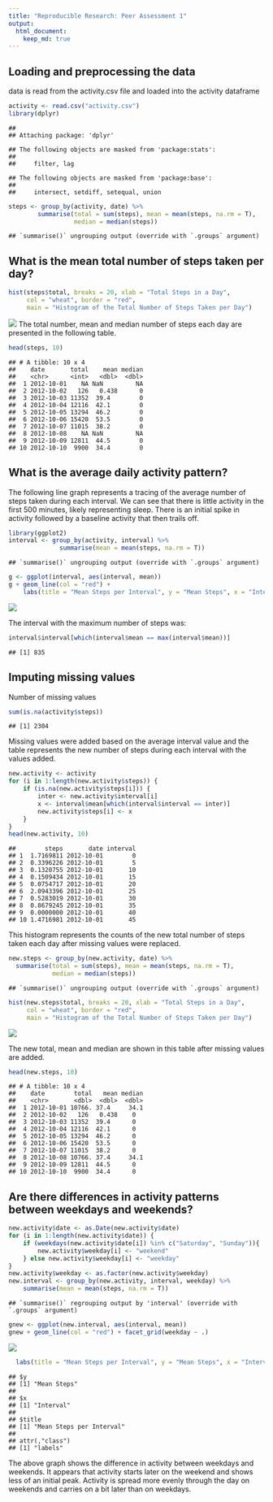 ```yaml
---
title: "Reproducible Research: Peer Assessment 1"
output: 
  html_document:
    keep_md: true
---
```



## Loading and preprocessing the data
data is read from the activity.csv file and loaded into the activity dataframe

```r
activity <- read.csv("activity.csv")
library(dplyr)
```

```
## 
## Attaching package: 'dplyr'
```

```
## The following objects are masked from 'package:stats':
## 
##     filter, lag
```

```
## The following objects are masked from 'package:base':
## 
##     intersect, setdiff, setequal, union
```

```r
steps <- group_by(activity, date) %>% 
        summarise(total = sum(steps), mean = mean(steps, na.rm = T), 
                  median = median(steps))
```

```
## `summarise()` ungrouping output (override with `.groups` argument)
```


## What is the mean total number of steps taken per day?


```r
hist(steps$total, breaks = 20, xlab = "Total Steps in a Day",
     col = "wheat", border = "red",
     main = "Histogram of the Total Number of Steps Taken per Day")
```

![](PA1_template_files/figure-html/unnamed-chunk-2-1.png)<!-- -->
The total number, mean and median number of steps each day are presented in the following table.

```r
head(steps, 10)
```

```
## # A tibble: 10 x 4
##    date       total    mean median
##    <chr>      <int>   <dbl>  <dbl>
##  1 2012-10-01    NA NaN         NA
##  2 2012-10-02   126   0.438      0
##  3 2012-10-03 11352  39.4        0
##  4 2012-10-04 12116  42.1        0
##  5 2012-10-05 13294  46.2        0
##  6 2012-10-06 15420  53.5        0
##  7 2012-10-07 11015  38.2        0
##  8 2012-10-08    NA NaN         NA
##  9 2012-10-09 12811  44.5        0
## 10 2012-10-10  9900  34.4        0
```

## What is the average daily activity pattern?
The following line graph represents a tracing of the average number of steps taken during each interval. We can see that there is little activity in the first 500 minutes, likely representing sleep. There is an initial spike in activity followed by a baseline activity that then trails off.

```r
library(ggplot2)
interval <- group_by(activity, interval) %>%
              summarise(mean = mean(steps, na.rm = T))
```

```
## `summarise()` ungrouping output (override with `.groups` argument)
```

```r
g <- ggplot(interval, aes(interval, mean))
g + geom_line(col = "red") + 
    labs(title = "Mean Steps per Interval", y = "Mean Steps", x = "Interval")
```

![](PA1_template_files/figure-html/unnamed-chunk-4-1.png)<!-- -->

The interval with the maximum number of steps was:

```r
interval$interval[which(interval$mean == max(interval$mean))]
```

```
## [1] 835
```

## Imputing missing values
Number of missing values

```r
sum(is.na(activity$steps))
```

```
## [1] 2304
```

Missing values were added based on the average interval value and the table represents the new number of steps during each interval with the values added.

```r
new.activity <- activity
for (i in 1:length(new.activity$steps)) {
    if (is.na(new.activity$steps[i])) {
        inter <- new.activity$interval[i]
        x <- interval$mean[which(interval$interval == inter)]
        new.activity$steps[i] <- x
    }
}
head(new.activity, 10)
```

```
##        steps       date interval
## 1  1.7169811 2012-10-01        0
## 2  0.3396226 2012-10-01        5
## 3  0.1320755 2012-10-01       10
## 4  0.1509434 2012-10-01       15
## 5  0.0754717 2012-10-01       20
## 6  2.0943396 2012-10-01       25
## 7  0.5283019 2012-10-01       30
## 8  0.8679245 2012-10-01       35
## 9  0.0000000 2012-10-01       40
## 10 1.4716981 2012-10-01       45
```
This histogram represents the counts of the new total number of steps taken each day after missing values were replaced.

```r
new.steps <- group_by(new.activity, date) %>% 
  summarise(total = sum(steps), mean = mean(steps, na.rm = T), 
            median = median(steps))
```

```
## `summarise()` ungrouping output (override with `.groups` argument)
```

```r
hist(new.steps$total, breaks = 20, xlab = "Total Steps in a Day",
     col = "wheat", border = "red",
     main = "Histogram of the Total Number of Steps Taken per Day")
```

![](PA1_template_files/figure-html/unnamed-chunk-8-1.png)<!-- -->

The new total, mean and median are shown in this table after missing values are added.

```r
head(new.steps, 10)
```

```
## # A tibble: 10 x 4
##    date        total   mean median
##    <chr>       <dbl>  <dbl>  <dbl>
##  1 2012-10-01 10766. 37.4     34.1
##  2 2012-10-02   126   0.438    0  
##  3 2012-10-03 11352  39.4      0  
##  4 2012-10-04 12116  42.1      0  
##  5 2012-10-05 13294  46.2      0  
##  6 2012-10-06 15420  53.5      0  
##  7 2012-10-07 11015  38.2      0  
##  8 2012-10-08 10766. 37.4     34.1
##  9 2012-10-09 12811  44.5      0  
## 10 2012-10-10  9900  34.4      0
```

## Are there differences in activity patterns between weekdays and weekends?

```r
new.activity$date <- as.Date(new.activity$date)
for (i in 1:length(new.activity$date)) {
    if (weekdays(new.activity$date[i]) %in% c("Saturday", "Sunday")){
        new.activity$weekday[i] <- "weekend"
    } else new.activity$weekday[i] <- "weekday"
}
new.activity$weekday <- as.factor(new.activity$weekday)
new.interval <- group_by(new.activity, interval, weekday) %>%
    summarise(mean = mean(steps, na.rm = T))
```

```
## `summarise()` regrouping output by 'interval' (override with `.groups` argument)
```

```r
gnew <- ggplot(new.interval, aes(interval, mean))
gnew + geom_line(col = "red") + facet_grid(weekday ~ .)
```

![](PA1_template_files/figure-html/unnamed-chunk-10-1.png)<!-- -->

```r
  labs(title = "Mean Steps per Interval", y = "Mean Steps", x = "Interval")
```

```
## $y
## [1] "Mean Steps"
## 
## $x
## [1] "Interval"
## 
## $title
## [1] "Mean Steps per Interval"
## 
## attr(,"class")
## [1] "labels"
```

The above graph shows the difference in activity between weekdays and weekends. It appears that activity starts later on the weekend and shows less of an initial peak. Activity is spread more evenly through the day on weekends and carries on a bit later than on weekdays.

